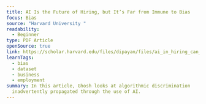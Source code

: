 ```yaml
---
title: AI Is the Future of Hiring, but It’s Far from Immune to Bias
focus: Bias
source: "Harvard University "
readability:
  - Beginner
type: PDF Article
openSource: true
link: https://scholar.harvard.edu/files/dipayan/files/ai_in_hiring_can_lead_to_algorithmic_bias_-_quartz_at_work.pdf
learnTags:
  - bias
  - dataset
  - business
  - employment
summary: In this article, Ghosh looks at algorithmic discrimination
  inadvertently propagated through the use of AI.
---
```

